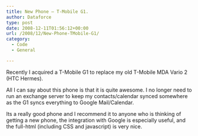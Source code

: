 ```yaml
---
title: New Phone – T-Mobile G1.
author: Dataforce
type: post
date: 2008-12-11T01:56:12+00:00
url: /2008/12/New-Phone-TMobile-G1/
category:
  - Code
  - General

---
```

Recently I acquired a T-Mobile G1 to replace my old T-Mobile MDA Vario 2 (HTC Hermes).

All I can say about this phone is that it is quite awesome. I no longer need to run an exchange server to keep my contacts/calendar synced somewhere as the G1 syncs everything to Google Mail/Calendar.

Its a really good phone and I recommend it to anyone who is thinking of getting a new phone, the integration with Google is especially useful, and the full-html (including CSS and javascript) is very nice.

<!--more-->
